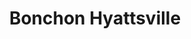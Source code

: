 ---
layout: place
title: "Bonchon Hyattsville"
permalink: /maryland/hyattsville/bonchon-hyattsville.html
stateAbbr: MD
stateName: Maryland
cityName: Hyattsville
seo:
  name: "Bonchon Hyattsville"
  type: Restaurant
  links: null
description: "Bonchon Hyattsville serves delicious sushi in Hyattsville, Maryland. Try fresh Japanese dishes for a great dining experience. "
place_id: ChIJRT_u9-_Gt4kRTrclifaqYWo
photos:
  - name: >-
      places/ChIJRT_u9-_Gt4kRTrclifaqYWo/photos/AeeoHcJNbxwvT766ie_nzAKJ6Q66V0K4qRz-ofTFbhsauvg__AKGZV0VKgpq1q6obPCy_3jQegNBgVLoWPZV9vIbg0luTMMUbZoKSj4WNmPnwjbuOILfYI12HeQOoZpatKBlTiZykemnS1FbI7yJLVaHLyxJESuP2gQ3hmbbG0hIqQafMMTu085XARaHTpVntpu1SJux-ErZMTD7qQmErbYHhj45os0HJSgfWIGDWjH-_whzdzpukKSDTVLTCLVbKf7yrNoyAOQEQZPi_NDEH9HXJL9wFaScQqQuUWnTDiBu8yG1vw
    widthPx: 2048
    heightPx: 1152
    authorAttributions:
      - displayName: Bonchon Hyattsville
        uri: https://maps.google.com/maps/contrib/106978631335971226387
        photoUri: >-
          https://lh3.googleusercontent.com/a-/ALV-UjULb1JxgNclAzjlGMfcpsCau_n9E4okLA2jxsZxkEdkvJwxlNHs=s100-p-k-no-mo
    flagContentUri: >-
      https://www.google.com/local/imagery/report/?cb_client=maps_api_places.places_api&image_key=!1e10!2sAF1QipPMPzs-4CtKMBsnzgdQxk0EYZEvetA2wAjkx2wO&hl=en-US
    googleMapsUri: >-
      https://www.google.com/maps/place//data=!3m4!1e2!3m2!1sAF1QipPMPzs-4CtKMBsnzgdQxk0EYZEvetA2wAjkx2wO!2e10!4m2!3m1!1s0x89b7c6eff7ee3f45:0x6a61aaf68925b74e
  - name: >-
      places/ChIJRT_u9-_Gt4kRTrclifaqYWo/photos/AeeoHcL88GrZO3p_GAFeOR2BXKRmS8uu9cl1iK6ubv-EPHk-WLTcZO7Fh3dCcC9gkpkO4NYDPc6aeA5w8oPu2x5Me_i7hoqNxGuyvBYTKEL_EWsICVuHkiPgyGC_jt0iF_HKkZs7gFSEGUTNWwqu_I6ohna4wWA19zioB2tvegnF5RVt9y2wIUWo14kD0w9225n73h4sP093I5GeA3Mhc-HQWqSXU3T5A9Kk-hy-Jtr1oYtcPSBxpAAHOQ1gj0VL-8SmpclFBgj0wrWDTiULr3VSTdfbBEMccfwbpzaoObvSfqPryg
    widthPx: 800
    heightPx: 800
    authorAttributions:
      - displayName: Bonchon Hyattsville
        uri: https://maps.google.com/maps/contrib/106978631335971226387
        photoUri: >-
          https://lh3.googleusercontent.com/a-/ALV-UjULb1JxgNclAzjlGMfcpsCau_n9E4okLA2jxsZxkEdkvJwxlNHs=s100-p-k-no-mo
    flagContentUri: >-
      https://www.google.com/local/imagery/report/?cb_client=maps_api_places.places_api&image_key=!1e10!2sAF1QipM7Js_qE15ME_qU3Vr6cVaGesm8hAKCoDzzEiCb&hl=en-US
    googleMapsUri: >-
      https://www.google.com/maps/place//data=!3m4!1e2!3m2!1sAF1QipM7Js_qE15ME_qU3Vr6cVaGesm8hAKCoDzzEiCb!2e10!4m2!3m1!1s0x89b7c6eff7ee3f45:0x6a61aaf68925b74e
  - name: >-
      places/ChIJRT_u9-_Gt4kRTrclifaqYWo/photos/AeeoHcLV4x32HEbR_71NG3SypaO-sFvwOQvJjConcFrd7DoJpov_ajPVrs4Y9QqwhiqAFfaLuZHG70vzrtsMJ-23IzoHog4qQ2BFJ2sr4myLco1H-9ykkvBIzBXtAqxKP9Q8OgxXgZM8toHzgQL0xO-Kzfss4PTZD5kRoBBHH7l_Hs2yQXjsrZU8M3Vb4KFyrJcfxPpPTmpL5YDFHqi8sOU_SF3rFdL0UUQj2fbnTYoowEVqZK9L2WhF6qu1zNuU_vVMsvEafMxE-qqDNMwCbRmpLBgxkUAkqUbHuJjkWUDa2vzueg
    widthPx: 1232
    heightPx: 693
    authorAttributions:
      - displayName: Bonchon Hyattsville
        uri: https://maps.google.com/maps/contrib/106978631335971226387
        photoUri: >-
          https://lh3.googleusercontent.com/a-/ALV-UjULb1JxgNclAzjlGMfcpsCau_n9E4okLA2jxsZxkEdkvJwxlNHs=s100-p-k-no-mo
    flagContentUri: >-
      https://www.google.com/local/imagery/report/?cb_client=maps_api_places.places_api&image_key=!1e10!2sAF1QipOdhzaHDat7IT0RCMx2PPsw_jIM7ZE10c0XQCMf&hl=en-US
    googleMapsUri: >-
      https://www.google.com/maps/place//data=!3m4!1e2!3m2!1sAF1QipOdhzaHDat7IT0RCMx2PPsw_jIM7ZE10c0XQCMf!2e10!4m2!3m1!1s0x89b7c6eff7ee3f45:0x6a61aaf68925b74e
  - name: >-
      places/ChIJRT_u9-_Gt4kRTrclifaqYWo/photos/AeeoHcJbOvWlLkdSBW__OwzixJ1lW5aNGiL0H3mhZyzN4VB4QRtFF14RRbIEfLnLl13hgvn0CBjmYmm1pqfWBuV_v0lYQNjWeKU2QgI7eUud5pgBLTwUVLUICp0c9CMIwCMhbCxb6gKrh9xrExPzNJ13XBUBsrb9YH3_Wcs6H5tnaeOYQTkhUjf8iCI0GqmsViNg-tML6tvex1QoluqWl3hxoinhUJ-zKqCrReNQINTHGeBxsZ9fjakvEoihg_EF7EDxJNZDZUMFGEKsxhBNzmeWmTYlOUDQk4VJ8yltBzU-RGtwLQ
    widthPx: 800
    heightPx: 800
    authorAttributions:
      - displayName: Bonchon Hyattsville
        uri: https://maps.google.com/maps/contrib/106978631335971226387
        photoUri: >-
          https://lh3.googleusercontent.com/a-/ALV-UjULb1JxgNclAzjlGMfcpsCau_n9E4okLA2jxsZxkEdkvJwxlNHs=s100-p-k-no-mo
    flagContentUri: >-
      https://www.google.com/local/imagery/report/?cb_client=maps_api_places.places_api&image_key=!1e10!2sAF1QipPAxjTUpBJNE9VuTEPp1hSlyArbowZeh8WBYgwe&hl=en-US
    googleMapsUri: >-
      https://www.google.com/maps/place//data=!3m4!1e2!3m2!1sAF1QipPAxjTUpBJNE9VuTEPp1hSlyArbowZeh8WBYgwe!2e10!4m2!3m1!1s0x89b7c6eff7ee3f45:0x6a61aaf68925b74e
  - name: >-
      places/ChIJRT_u9-_Gt4kRTrclifaqYWo/photos/AeeoHcL7Y-feffUDcxO4YqmO3U7kJszOT1TJhVbDm7acCAD4iApjphlTNPdd7pcg1sTloewVmnfIJld-ItBHWruMRBFcHWd77kZW6KeXKPoKFd45c1hX7AdSrJeKfT2WG_rqjV2lB1XEYsuMQHffw3n3ITpaHXnGlP9lyVssICnMNlUQtFr-2rHSEPGwzyw_wKmRqXQYr2pdXZPshHU2tbtF4KpuE0vRGsyymju-co9cCRiJWAECfaEmLZY5mxwN692SdCYk5MWGCyqjWqCZZowy1EzMqF6DvbGs1u7NVBpTfwxwKg
    widthPx: 800
    heightPx: 800
    authorAttributions:
      - displayName: Bonchon Hyattsville
        uri: https://maps.google.com/maps/contrib/106978631335971226387
        photoUri: >-
          https://lh3.googleusercontent.com/a-/ALV-UjULb1JxgNclAzjlGMfcpsCau_n9E4okLA2jxsZxkEdkvJwxlNHs=s100-p-k-no-mo
    flagContentUri: >-
      https://www.google.com/local/imagery/report/?cb_client=maps_api_places.places_api&image_key=!1e10!2sAF1QipObaAnzjGKyYSoWjwxAtxI_Xja3VPesTOdmNK6c&hl=en-US
    googleMapsUri: >-
      https://www.google.com/maps/place//data=!3m4!1e2!3m2!1sAF1QipObaAnzjGKyYSoWjwxAtxI_Xja3VPesTOdmNK6c!2e10!4m2!3m1!1s0x89b7c6eff7ee3f45:0x6a61aaf68925b74e
  - name: >-
      places/ChIJRT_u9-_Gt4kRTrclifaqYWo/photos/AeeoHcJBe_VMJhBP0m3zsU-IXHL9y7BPlpG1bS9LWKCpVuMvM8hYAqAWARUZM6JqCxld-r6TgF-1qDQ717zP8KrAwHwBwHDcn86b0zh7IXi8TnGgIQ3nD3U8TqBwIKewUqjBgj0M6kl9KxpPCFoN8CFnTiVRlQCOCe0ooR6fgajGZEIrBbk6by97df6OEMKWV-qYT-gHSJEuXn9GVLd_Z5A8I4qrGbP3SHOEzhg1aVLF-i3pkIfExLAPAz4GOmQggs63V5kV_lI-tjGDt-3BenLf4u6Hniv9hapCh8iiP_5TSP1RV6L45VU18cx7rCT6XYEhxSQAEreNGHd9IFddEM1R5_s81I7WVLpk-kpZremtgC7KCklH-Jgu4R-nLVRfu1-QMWzWlP-WVevImFfx-6q8c9zUhdmjtNxBpWJ_DeiMQ5lUnrJ-
    widthPx: 4000
    heightPx: 3000
    authorAttributions:
      - displayName: Abandoned, Roadside and Historic Urbex
        uri: https://maps.google.com/maps/contrib/110792560444251366139
        photoUri: >-
          https://lh3.googleusercontent.com/a-/ALV-UjWfDO8CQ9-EZMXflpzekvGVCIHGT4-20pseAuPNPJ70R1VaTfalCQ=s100-p-k-no-mo
    flagContentUri: >-
      https://www.google.com/local/imagery/report/?cb_client=maps_api_places.places_api&image_key=!1e10!2sCIHM0ogKEICAgICT-OHolQE&hl=en-US
    googleMapsUri: >-
      https://www.google.com/maps/place//data=!3m4!1e2!3m2!1sCIHM0ogKEICAgICT-OHolQE!2e10!4m2!3m1!1s0x89b7c6eff7ee3f45:0x6a61aaf68925b74e
  - name: >-
      places/ChIJRT_u9-_Gt4kRTrclifaqYWo/photos/AeeoHcIZ3Oq0sEzSLUWF-VsWIWQP2cf-p5A7vKzpXvyl5gV9DE9_EhWUOunk-anVfJhvL5vTr3JsYphH66Xz0y02O1USc4Og4RPwzhy-3Eay90U798oL71u9PwVTj054pE4R8wf0Bi_RwIxnfQMGPytU3ufBC7as7REE45n1OYfDueQA6dmiJVP3WLEnUZ7-jfBAndjIdTdjuoyktMyYiskSU3miTF83_XygtvTVPsbf_qIwazip_3z6-XmSaQJmCWqTKgyCZSaxqb52HNCkADLldQr4YOuHIFM5pRPafIYVkbPF_0xDf8lb-Ak0Apl6u4G41isLqX1rwAkTH1BJfKs4xhlx0Z2JJ4QLceoU3yXYpQEHWzWx9Q39JATRsSmL1wyp9yvrJ08sdQ099yKiTXf8nXAuNEq_719Y4-5IQ3tNEtxgmy3F
    widthPx: 4000
    heightPx: 3000
    authorAttributions:
      - displayName: Christina McManis (Chrissy)
        uri: https://maps.google.com/maps/contrib/112286840142712109026
        photoUri: >-
          https://lh3.googleusercontent.com/a-/ALV-UjUYFUlA405CvpYyBtyKyaFdNwmMTZvaJZILNnlrjFYlJeEfGs4a0A=s100-p-k-no-mo
    flagContentUri: >-
      https://www.google.com/local/imagery/report/?cb_client=maps_api_places.places_api&image_key=!1e10!2sCIHM0ogKEICAgICT-MeYhAE&hl=en-US
    googleMapsUri: >-
      https://www.google.com/maps/place//data=!3m4!1e2!3m2!1sCIHM0ogKEICAgICT-MeYhAE!2e10!4m2!3m1!1s0x89b7c6eff7ee3f45:0x6a61aaf68925b74e
  - name: >-
      places/ChIJRT_u9-_Gt4kRTrclifaqYWo/photos/AeeoHcJLX_Qb0n1WczQnfEdBoKFKUx4c1pZFxmZG9bemiR-cw8EM4DwCgsNkjSn0v6oFQljh6k_lL_xX0y4e3G4DAZ4xEuy2SZphUQ0gkZRSyflF8QwM1zrJ1YbXQZe9TsharR_a2K4ON_l0aqWRmJ-b1VnQcqEoJYKHJHKiGLFipRj-o_xWddCCrV__Pff7fArM01UyZqXvikyrZJbOZ5t61JNkTW9_duhVwWYAucPfN2XvLtQwrxGDbb6sM-SdNroYOD4YKnFtaItz9hYitTDNQs4-VOlvhplmyWJr5is693L6BXq7OsNnsgFcSwFoxorlp67IpxoT_P879Pl3mMb22L7wJSzFZMXl6AeSQrcMo2L4XoTbVrdWBm7AYSnXTio1cRhCpdVwSjJ-z-yaJIZtIAu7r6rTr1gleRi0B_jyE4sg1g
    widthPx: 4000
    heightPx: 3000
    authorAttributions:
      - displayName: Abandoned, Roadside and Historic Urbex
        uri: https://maps.google.com/maps/contrib/110792560444251366139
        photoUri: >-
          https://lh3.googleusercontent.com/a-/ALV-UjWfDO8CQ9-EZMXflpzekvGVCIHGT4-20pseAuPNPJ70R1VaTfalCQ=s100-p-k-no-mo
    flagContentUri: >-
      https://www.google.com/local/imagery/report/?cb_client=maps_api_places.places_api&image_key=!1e10!2sCIHM0ogKEICAgICT-OHoFQ&hl=en-US
    googleMapsUri: >-
      https://www.google.com/maps/place//data=!3m4!1e2!3m2!1sCIHM0ogKEICAgICT-OHoFQ!2e10!4m2!3m1!1s0x89b7c6eff7ee3f45:0x6a61aaf68925b74e
  - name: >-
      places/ChIJRT_u9-_Gt4kRTrclifaqYWo/photos/AeeoHcLX17apP_di379P-dkvcmx04IWlKjHyRdbDF_Xzq2Uo9eb-wwXLGBYJPx_hugc5T5cIAgHW1ZqM3JOkxE_OQsbci-JY4dCXLI4VkOFFzu5PUIExHuuvRoxgks3fx7yn590FQH4yFh6Uw_ZC1KEtEOqsXUCbtOnvxtDBPGEWD67WbcPkZZbE50L1xpTQMjEcKoZebwlDknnxsa63WHQzZQBL6zt4_Zi_igpxWMIJfZKi3nDd3Je8yewTTxC9rSmBNlpnPuzSgHjG8ojyPTDrj8Gp9LULiB6c2U0DsHoR69yaQA
    widthPx: 800
    heightPx: 800
    authorAttributions:
      - displayName: Bonchon Hyattsville
        uri: https://maps.google.com/maps/contrib/106978631335971226387
        photoUri: >-
          https://lh3.googleusercontent.com/a-/ALV-UjULb1JxgNclAzjlGMfcpsCau_n9E4okLA2jxsZxkEdkvJwxlNHs=s100-p-k-no-mo
    flagContentUri: >-
      https://www.google.com/local/imagery/report/?cb_client=maps_api_places.places_api&image_key=!1e10!2sAF1QipPoPKTZbPN-xdsXLnWHAd7SKEpD2omfxiCqhpuW&hl=en-US
    googleMapsUri: >-
      https://www.google.com/maps/place//data=!3m4!1e2!3m2!1sAF1QipPoPKTZbPN-xdsXLnWHAd7SKEpD2omfxiCqhpuW!2e10!4m2!3m1!1s0x89b7c6eff7ee3f45:0x6a61aaf68925b74e
  - name: >-
      places/ChIJRT_u9-_Gt4kRTrclifaqYWo/photos/AeeoHcLMfXFcKM8CTFWK_xTuopXypyGyw81f7OKSS-o1PqQWpFTaWh2oPOfHeSOgPI4OO9zZng-uofzVnONaT9mySNZnxMOMfsOFTTBQTKgOTPb5EWKt5sdYcMt6e-eP9Qb3d9E7avhzJS_TcUBhVpv7bzaJNp4l3pYRs_YHyIkIJmohP-vvgVDrz_jLdhrgkKZFaVruTJM316Tey6unqsR-hz8jL9z5tbYvAYwfJGocSl4-_2LbWRjnzM-cULfaST7oLGkm24SfwWJn0vlv2souUo6p2pKsPFg4XFHcuTt1g0xX3A
    widthPx: 800
    heightPx: 800
    authorAttributions:
      - displayName: Bonchon Hyattsville
        uri: https://maps.google.com/maps/contrib/106978631335971226387
        photoUri: >-
          https://lh3.googleusercontent.com/a-/ALV-UjULb1JxgNclAzjlGMfcpsCau_n9E4okLA2jxsZxkEdkvJwxlNHs=s100-p-k-no-mo
    flagContentUri: >-
      https://www.google.com/local/imagery/report/?cb_client=maps_api_places.places_api&image_key=!1e10!2sAF1QipMiMxGo_jDVkwqzOZ2XTTLVoEsS26d5K3KsmwQu&hl=en-US
    googleMapsUri: >-
      https://www.google.com/maps/place//data=!3m4!1e2!3m2!1sAF1QipMiMxGo_jDVkwqzOZ2XTTLVoEsS26d5K3KsmwQu!2e10!4m2!3m1!1s0x89b7c6eff7ee3f45:0x6a61aaf68925b74e
address: 6507 America Blvd Suite 101, Hyattsville, MD 20782, USA
street: 6507 America Blvd Suite 101
city: Hyattsville
state: MD
zip: '20782'
country: USA
neighborhood: null
latitude: '38.968712'
longitude: '-76.951859'
accessibility_options:
  wheelchairAccessibleParking: true
  wheelchairAccessibleEntrance: true
  wheelchairAccessibleRestroom: true
  wheelchairAccessibleSeating: true
business_status: OPERATIONAL
name: Bonchon Hyattsville
google_maps_links:
  directionsUri: >-
    https://www.google.com/maps/dir//''/data=!4m7!4m6!1m1!4e2!1m2!1m1!1s0x89b7c6eff7ee3f45:0x6a61aaf68925b74e!3e0
  placeUri: https://maps.google.com/?cid=7665596016600921934
  writeAReviewUri: >-
    https://www.google.com/maps/place//data=!4m3!3m2!1s0x89b7c6eff7ee3f45:0x6a61aaf68925b74e!12e1
  reviewsUri: >-
    https://www.google.com/maps/place//data=!4m4!3m3!1s0x89b7c6eff7ee3f45:0x6a61aaf68925b74e!9m1!1b1
  photosUri: >-
    https://www.google.com/maps/place//data=!4m3!3m2!1s0x89b7c6eff7ee3f45:0x6a61aaf68925b74e!10e5
primary_type: Asian Restaurant
opening_hours:
  regular: null
  current: null
secondary_opening_hours:
  regular:
    weekdayDescriptions: null
    type: null
  current:
    weekdayDescriptions: null
    type: null
phone: null
price_level: null
price_range: null
rating: null
rating_count: 0
website: null
reviews: null
parking_options: null
payment_options: null
allow_dogs: null
curbside_pickup: null
delivery: null
dine_in: null
good_for_children: null
good_for_groups: null
good_for_sports: null
live_music: null
menu_for_children: null
outdoor_seating: null
reservable: null
restroom: null
serves_beer: null
serves_breakfast: null
serves_brunch: null
serves_cocktails: null
serves_coffee: null
serves_dinner: null
serves_dessert: null
serves_lunch: null
serves_vegetarian_food: null
serves_wine: null
takeout: null
summary: null

---